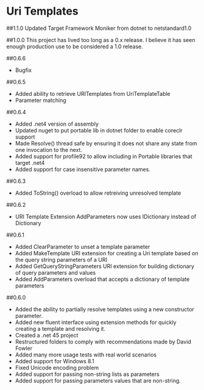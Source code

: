 # Uri Templates #

##1.1.0
Updated Target Framework Moniker from dotnet to netstandard1.0

##1.0.0
This project has lived too long as a 0.x release.  I believe it has seen enough production use to be considered a 1.0 release.

##0.6.6
- Bugfix

##0.6.5
- Added ability to retrieve URITemplates from UriTemplateTable
- Parameter matching

##0.6.4

- Added .net4 version of assembly
- Updated nuget to put portable lib in dotnet folder to enable coreclr support
- Made Resolve() thread safe by ensuring it does not share any state from one invocation to the next.
- Added support for profile92 to allow including in Portable libraries that target .net4
- Added support for case insensitive parameter names.

##0.6.3

- Added ToString() overload to allow retreiving unresolved template

##0.6.2

- URI Template Extension AddParameters now uses IDictionary instead of Dictionary

##0.6.1

- Added ClearParameter to unset a template parameter
- Added MakeTemplate URI extension for creating a Uri template based on the query string parameters of a URI
- Added GetQueryStringParameters URI extension for building dictionary of query parameters and values
- Added AddParameters overload that accepts a dictionary of template parameters

##0.6.0

- Added the ability to partially resolve templates using a new constructor parameter.
- Added new fluent interface using extension methods for quickly creating a template and resolving it.
- Created a .net 45 project
- Restructured folders to comply with recommendations made by David Fowler
- Added many more usage tests with real world scenarios
- Added support for Windows 8.1
- Fixed Unicode encoding problem
- Added support for passing non-string lists as parameters
- Added support for passing parameters values that are non-string.
